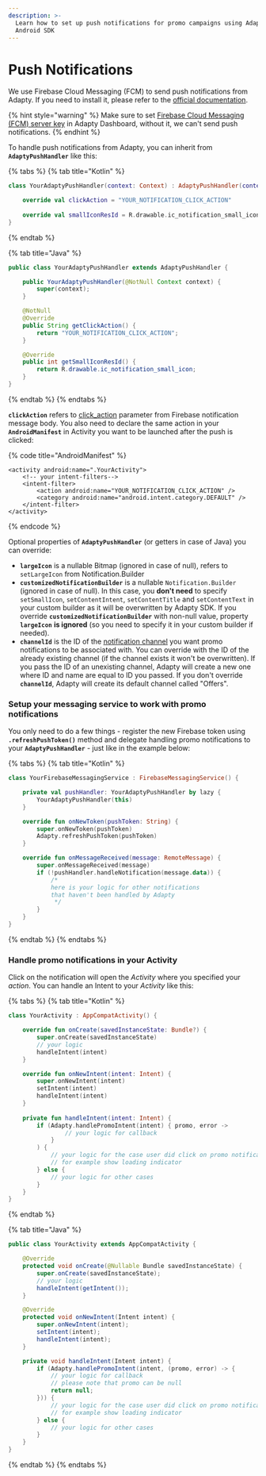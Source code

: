 ```yaml
---
description: >-
  Learn how to set up push notifications for promo campaigns using Adapty
  Android SDK
---
```


# Push Notifications

We use Firebase Cloud Messaging \(FCM\) to send push notifications from Adapty. If you need to install it, please refer to the [official documentation](https://firebase.google.com/docs/cloud-messaging/android/client).

{% hint style="warning" %}
Make sure to set [Firebase Cloud Messaging \(FCM\) server key](../../../settings/android-sdk.md#push-notifications) in Adapty Dashboard, without it, we can't send push notifications.
{% endhint %}

To handle push notifications from Adapty, you can inherit from **`AdaptyPushHandler`** like this:

{% tabs %}
{% tab title="Kotlin" %}
```kotlin
class YourAdaptyPushHandler(context: Context) : AdaptyPushHandler(context) {

    override val clickAction = "YOUR_NOTIFICATION_CLICK_ACTION"
    
    override val smallIconResId = R.drawable.ic_notification_small_icon
}
```
{% endtab %}

{% tab title="Java" %}
```java
public class YourAdaptyPushHandler extends AdaptyPushHandler {

    public YourAdaptyPushHandler(@NotNull Context context) {
        super(context);
    }

    @NotNull
    @Override
    public String getClickAction() {
        return "YOUR_NOTIFICATION_CLICK_ACTION";
    }

    @Override
    public int getSmallIconResId() {
        return R.drawable.ic_notification_small_icon;
    }
}
```
{% endtab %}
{% endtabs %}

**`clickAction`** refers to [click\_action](https://firebase.google.com/docs/cloud-messaging/http-server-ref) parameter from Firebase notification message body. You also need to declare the same action in your **`AndroidManifest`** in Activity you want to be launched after the push is clicked:

{% code title="AndroidManifest" %}
```markup
<activity android:name=".YourActivity">
    <!-- your intent-filters-->
    <intent-filter>
        <action android:name="YOUR_NOTIFICATION_CLICK_ACTION" />
        <category android:name="android.intent.category.DEFAULT" />
    </intent-filter>
</activity>
```
{% endcode %}

Optional properties of **`AdaptyPushHandler`** \(or getters in case of Java\) you can override:

* **`largeIcon`** is a nullable Bitmap \(ignored in case of null\), refers to `setLargeIcon` from Notification.Builder
* **`customizedNotificationBuilder`** is a nullable `Notification.Builder` \(ignored in case of null\). In this case, you **don't need** to specify `setSmallIcon`, `setContentIntent`, `setContentTitle` and `setContentText` in your custom builder as it will be overwritten by Adapty SDK. If you override **`customizedNotificationBuilder`** with non-null value, property **`largeIcon`** **is ignored** \(so you need to specify it in your custom builder if needed\).
* **`channelId`** is the ID of the [notification channel](https://developer.android.com/guide/topics/ui/notifiers/notifications.html#ManageChannels) you want promo notifications to be associated with. You can override with the ID of the already existing channel \(if the channel exists it won't be overwritten\). If you pass the ID of an unexisting channel, Adapty will create a new one where ID and name are equal to ID you passed. If you don't override **`channelId`**, Adapty will create its default channel called "Offers".

#### 

### Setup your messaging service to work with promo notifications

You only need to do a few things - register the new Firebase token using **`.refreshPushToken()`** method and delegate handling promo notifications to your **`AdaptyPushHandler`** - just like in the example below:

{% tabs %}
{% tab title="Kotlin" %}
```kotlin
class YourFirebaseMessagingService : FirebaseMessagingService() {

    private val pushHandler: YourAdaptyPushHandler by lazy {
        YourAdaptyPushHandler(this)
    }

    override fun onNewToken(pushToken: String) {
        super.onNewToken(pushToken)
        Adapty.refreshPushToken(pushToken)
    }

    override fun onMessageReceived(message: RemoteMessage) {
        super.onMessageReceived(message)
        if (!pushHandler.handleNotification(message.data)) {
            /*
            here is your logic for other notifications
            that haven't been handled by Adapty
             */
        }
    }
}
```
{% endtab %}
{% endtabs %}



### Handle promo notifications in your Activity

Click on the notification will open the _Activity_ where you specified your _action_. You can handle an Intent to your _Activity_ like this:

{% tabs %}
{% tab title="Kotlin" %}
```kotlin
class YourActivity : AppCompatActivity() {

    override fun onCreate(savedInstanceState: Bundle?) {
        super.onCreate(savedInstanceState)
        // your logic
        handleIntent(intent)
    }

    override fun onNewIntent(intent: Intent) {
        super.onNewIntent(intent)
        setIntent(intent)
        handleIntent(intent)
    }
    
    private fun handleIntent(intent: Intent) {
        if (Adapty.handlePromoIntent(intent) { promo, error ->
                // your logic for callback
            }
        ) {
            // your logic for the case user did click on promo notification,
            // for example show loading indicator
        } else {
            // your logic for other cases
        }
    }
}
```
{% endtab %}

{% tab title="Java" %}
```java
public class YourActivity extends AppCompatActivity {

    @Override
    protected void onCreate(@Nullable Bundle savedInstanceState) {
        super.onCreate(savedInstanceState);
        // your logic
        handleIntent(getIntent());
    }

    @Override
    protected void onNewIntent(Intent intent) {
        super.onNewIntent(intent);
        setIntent(intent);
        handleIntent(intent);
    }

    private void handleIntent(Intent intent) {
        if (Adapty.handlePromoIntent(intent, (promo, error) -> {
            // your logic for callback
            // please note that promo can be null
            return null;
        })) {
            // your logic for the case user did click on promo notification,
            // for example show loading indicator
        } else {
            // your logic for other cases
        }
    }
}
```
{% endtab %}
{% endtabs %}

